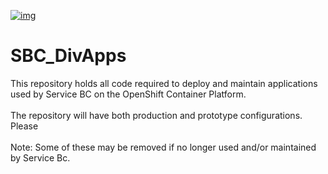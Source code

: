 [![img](https://img.shields.io/badge/Lifecycle-Stable-97ca00)](https://github.com/bcgov/repomountie/blob/master/doc/lifecycle-badges.md)
# SBC_DivApps

This repository holds all code required to deploy and maintain applications used by Service BC on the OpenShift Container Platform.
<br/><br/>
The repository will have both production and prototype configurations.  Please 
<br/><br/>
Note: Some of these may be removed if no longer used and/or maintained by Service Bc.

